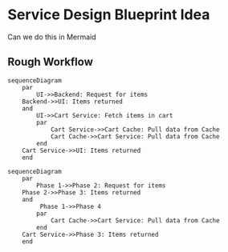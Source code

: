 # Service Design Blueprint Idea
Can we do this in Mermaid


## Rough Workflow

```mermaid
sequenceDiagram
    par 
        UI->>Backend: Request for items
    Backend->>UI: Items returned
    and 
        UI->>Cart Service: Fetch items in cart
        par 
            Cart Service->>Cart Cache: Pull data from Cache
            Cart Cache->>Cart Service: Pull data from Cache
        end
    Cart Service->>UI: Items returned
    end
```


```mermaid
sequenceDiagram
    par 
        Phase 1->>Phase 2: Request for items
    Phase 2->>Phase 3: Items returned
    and 
         Phase 1->>Phase 4
        par 
            Cart Cache->>Cart Service: Pull data from Cache
        end
    Cart Service->>Phase 3: Items returned
    end
```
